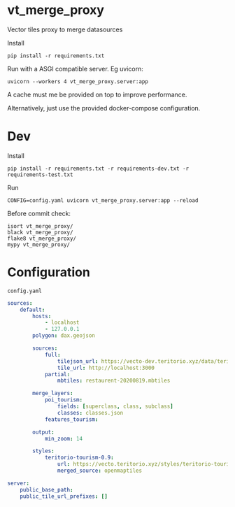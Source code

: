 # vt_merge_proxy

Vector tiles proxy to merge datasources


Install
```
pip install -r requirements.txt
```

Run with a ASGI compatible server. Eg uvicorn:
```
uvicorn --workers 4 vt_merge_proxy.server:app
```
A cache must me be provided on top to improve performance.


Alternatively, just use the provided docker-compose configuration.

# Dev

Install
```
pip install -r requirements.txt -r requirements-dev.txt -r requirements-test.txt
```

Run
```
CONFIG=config.yaml uvicorn vt_merge_proxy.server:app --reload
```

Before commit check:
```
isort vt_merge_proxy/
black vt_merge_proxy/
flake8 vt_merge_proxy/
mypy vt_merge_proxy/
```

# Configuration

`config.yaml`

```yaml
sources:
    default:
        hosts:
            - localhost
            - 127.0.0.1
        polygon: dax.geojson

        sources:
            full:
                tilejson_url: https://vecto-dev.teritorio.xyz/data/teritorio-dev.json
                tile_url: http://localhost:3000
            partial:
                mbtiles: restaurent-20200819.mbtiles

        merge_layers:
            poi_tourism:
                fields: [superclass, class, subclass]
                classes: classes.json
            features_tourism:

        output:
            min_zoom: 14

        styles:
            teritorio-tourism-0.9:
                url: https://vecto.teritorio.xyz/styles/teritorio-tourism-0.9/style.json
                merged_source: openmaptiles

server:
    public_base_path:
    public_tile_url_prefixes: []
```
